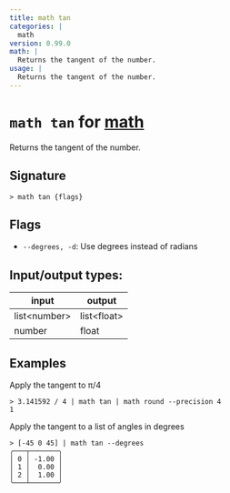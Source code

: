 ```yaml
---
title: math tan
categories: |
  math
version: 0.99.0
math: |
  Returns the tangent of the number.
usage: |
  Returns the tangent of the number.
---
```

<!-- This file is automatically generated. Please edit the command in https://github.com/nushell/nushell instead. -->

# `math tan` for [math](/commands/categories/math.md)

<div class='command-title'>Returns the tangent of the number.</div>

## Signature

```> math tan {flags} ```

## Flags

 -  `--degrees, -d`: Use degrees instead of radians


## Input/output types:

| input        | output      |
| ------------ | ----------- |
| list\<number\> | list\<float\> |
| number       | float       |
## Examples

Apply the tangent to π/4
```nu
> 3.141592 / 4 | math tan | math round --precision 4
1
```

Apply the tangent to a list of angles in degrees
```nu
> [-45 0 45] | math tan --degrees
╭───┬───────╮
│ 0 │ -1.00 │
│ 1 │  0.00 │
│ 2 │  1.00 │
╰───┴───────╯

```
